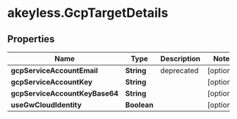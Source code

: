 # akeyless.GcpTargetDetails

## Properties

Name | Type | Description | Notes
------------ | ------------- | ------------- | -------------
**gcpServiceAccountEmail** | **String** | deprecated | [optional] 
**gcpServiceAccountKey** | **String** |  | [optional] 
**gcpServiceAccountKeyBase64** | **String** |  | [optional] 
**useGwCloudIdentity** | **Boolean** |  | [optional] 


